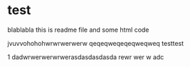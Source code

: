 # test
blablabla
this is readme file and some html code


jvuvvohohohwrwrwerwerw
qeqeqweqeqeqweqweq
testtest

1
dadwrwerwerwrwerasdasdasdasda
rewr
wer
w
adc
